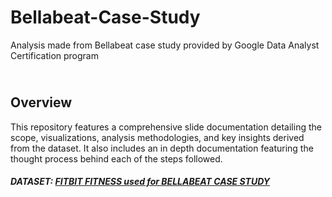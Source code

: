 # Bellabeat-Case-Study
Analysis made from Bellabeat case study provided by Google Data Analyst Certification program

<h2><br/>Overview</h2>
This repository features a comprehensive slide documentation detailing the scope, visualizations, analysis methodologies, and key insights derived from the dataset.
It also includes an in depth documentation featuring the thought process behind each of the steps followed.

<br />
<h5>DATASET: <a href='https://www.kaggle.com/datasets/arashnic/fitbit'> FITBIT FITNESS used for BELLABEAT CASE STUDY </a></h5>
